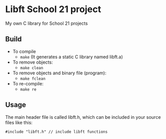 # Libft School 21 project
My own C library for School 21 projects
## Build
- To compile
  - `make` (It generates a static C library named libft.a)
- To remove objects:
  - `make clean`
- To remove objects and binary file (program):
  - `make fclean`
- To re-compile:
  - `make re`
## Usage
The main header file is called libft.h, which can be included in your source files like this:
```
#include "libft.h" // include libft functions
```
